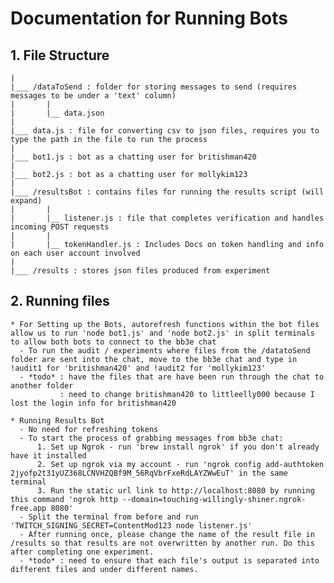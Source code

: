 # Documentation for Running Bots

## 1. File Structure
    |
    |___ /dataToSend : folder for storing messages to send (requires messages to be under a 'text' column)
    |       |
    |       |__ data.json
    |
    |___ data.js : file for converting csv to json files, requires you to type the path in the file to run the process
    |
    |___ bot1.js : bot as a chatting user for britishman420
    |
    |___ bot2.js : bot as a chatting user for mollykim123
    |
    |___ /resultsBot : contains files for running the results script (will expand)
    |       |
    |       |__ listener.js : file that completes verification and handles incoming POST requests
    |       |
    |       |__ tokenHandler.js : Includes Docs on token handling and info on each user account involved
    |
    |___ /results : stores json files produced from experiment

## 2. Running files

    * For Setting up the Bots, autorefresh functions within the bot files allow us to run 'node bot1.js' and 'node bot2.js' in split terminals to allow both bots to connect to the bb3e chat
      - To run the audit / experiments where files from the /datatoSend folder are sent into the chat, move to the bb3e chat and type in !audit1 for 'britishman420' and !audit2 for 'mollykim123'
      - *todo* : have the files that are have been run through the chat to another folder
               : need to change britishman420 to littleelly000 because I lost the login info for britishman420

    * Running Results Bot
      - No need for refreshing tokens
      - To start the process of grabbing messages from bb3e chat:
          1. Set up Ngrok - run 'brew install ngrok' if you don't already have it installed
          2. Set up ngrok via my account - run 'ngrok config add-authtoken 2jyofp2t31yUZ368LCNVHZQBf9M_56RqVbrFxeRdLAYZWwEuT' in the same terminal
          3. Run the static url link to http://localhost:8080 by running this command 'ngrok http --domain=touching-willingly-shiner.ngrok-free.app 8080'
      - Split the terminal from before and run 'TWITCH_SIGNING_SECRET=ContentMod123 node listener.js'
      - After running once, please change the name of the result file in /results so that results are not overwritten by another run. Do this after completing one experiment. 
      - *todo* : need to ensure that each file's output is separated into different files and under different names. 
